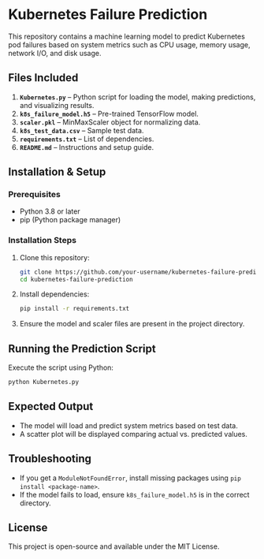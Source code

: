 # Kubernetes Failure Prediction

This repository contains a machine learning model to predict Kubernetes pod failures based on system metrics such as CPU usage, memory usage, network I/O, and disk usage.

## Files Included

1. **`Kubernetes.py`** – Python script for loading the model, making predictions, and visualizing results.
2. **`k8s_failure_model.h5`** – Pre-trained TensorFlow model.
3. **`scaler.pkl`** – MinMaxScaler object for normalizing data.
4. **`k8s_test_data.csv`** – Sample test data.
5. **`requirements.txt`** – List of dependencies.
6. **`README.md`** – Instructions and setup guide.

## Installation & Setup

### Prerequisites
- Python 3.8 or later
- pip (Python package manager)

### Installation Steps
1. Clone this repository:
   ```bash
   git clone https://github.com/your-username/kubernetes-failure-prediction.git
   cd kubernetes-failure-prediction
   ```
2. Install dependencies:
   ```bash
   pip install -r requirements.txt
   ```
3. Ensure the model and scaler files are present in the project directory.

## Running the Prediction Script

Execute the script using Python:
```bash
python Kubernetes.py
```

## Expected Output
- The model will load and predict system metrics based on test data.
- A scatter plot will be displayed comparing actual vs. predicted values.

## Troubleshooting
- If you get a `ModuleNotFoundError`, install missing packages using `pip install <package-name>`.
- If the model fails to load, ensure `k8s_failure_model.h5` is in the correct directory.

## License
This project is open-source and available under the MIT License.
